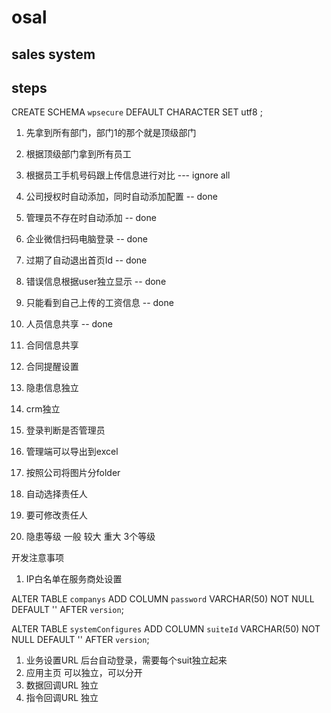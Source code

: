# osal
## sales system

## steps
CREATE SCHEMA `wpsecure` DEFAULT CHARACTER SET utf8 ;

1. 先拿到所有部门，部门1的那个就是顶级部门
2. 根据顶级部门拿到所有员工
3. 根据员工手机号码跟上传信息进行对比
--- ignore all

1. 公司授权时自动添加，同时自动添加配置 -- done
2. 管理员不存在时自动添加 -- done
3. 企业微信扫码电脑登录 -- done
4. 过期了自动退出首页Id -- done
5. 错误信息根据user独立显示 -- done

4. 只能看到自己上传的工资信息 -- done
5. 人员信息共享 -- done
6. 合同信息共享
7. 合同提醒设置
8. 隐患信息独立
9. crm独立
10. 登录判断是否管理员
11. 管理端可以导出到excel
12. 按照公司将图片分folder
13. 自动选择责任人
14. 要可修改责任人


1. 隐患等级 一般 较大 重大 3个等级

开发注意事项
1. IP白名单在服务商处设置

ALTER TABLE `companys` 
ADD COLUMN `password` VARCHAR(50) NOT NULL DEFAULT '' AFTER `version`;

ALTER TABLE `systemConfigures` 
ADD COLUMN `suiteId` VARCHAR(50) NOT NULL DEFAULT '' AFTER `version`;

1. 业务设置URL  后台自动登录，需要每个suit独立起来
2. 应用主页 可以独立，可以分开
3. 数据回调URL 独立
4. 指令回调URL 独立